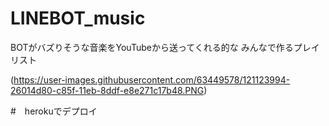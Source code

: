 # LINEBOT_music
BOTがバズりそうな音楽をYouTubeから送ってくれる的な
みんなで作るプレイリスト

(https://user-images.githubusercontent.com/63449578/121123994-26014d80-c85f-11eb-8ddf-e8e271c17b48.PNG)


#　herokuでデプロイ
